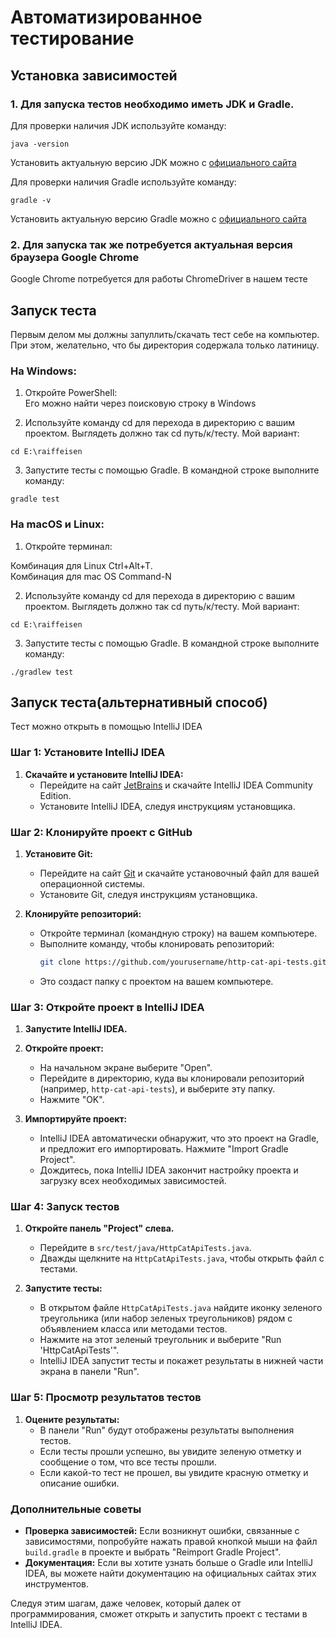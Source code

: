 # Автоматизированное тестирование

## Установка зависимостей

### 1. Для запуска тестов необходимо иметь JDK и Gradle.
Для проверки наличия JDK используйте команду:
```
java -version
```
Установить актуальную версию JDK можно с [официального сайта](https://www.oracle.com/java/technologies/downloads/#java11)

Для проверки наличия Gradle используйте команду:
```
gradle -v
```
Установить актуальную версию Gradle можно с [официального сайта](https://gradle.org/releases/)

### 2. Для запуска так же потребуется актуальная версия браузера Google Chrome

Google Chrome потребуется для работы ChromeDriver в нашем тесте

## Запуск теста

Первым делом мы должны запуллить/скачать тест себе на компьютер. При этом, желательно, что бы директория содержала только латиницу.

### На Windows:

1. Откройте PowerShell:  
Его можно найти через поисковую строку в Windows


2. Используйте команду cd для перехода в директорию с вашим проектом. Выглядеть должно так cd путь/к/тесту. Мой вариант:
```
cd E:\raiffeisen
```


3. Запустите тесты с помощью Gradle. В командной строке выполните команду:
```
gradle test
```

### На macOS и Linux:

1. Откройте терминал:

Комбинация для Linux Ctrl+Alt+T.  
Комбинация для mac OS Command-N

2. Используйте команду cd для перехода в директорию с вашим проектом. Выглядеть должно так cd путь/к/тесту. Мой вариант:
```
cd E:\raiffeisen
```

3. Запустите тесты с помощью Gradle. В командной строке выполните команду:
```
./gradlew test
```

## Запуск теста(альтернативный способ)

Тест можно открыть в помощью IntelliJ IDEA

### Шаг 1: Установите IntelliJ IDEA

1. **Скачайте и установите IntelliJ IDEA:**
    - Перейдите на сайт [JetBrains](https://www.jetbrains.com/idea/download/) и скачайте IntelliJ IDEA Community Edition.
    - Установите IntelliJ IDEA, следуя инструкциям установщика.

### Шаг 2: Клонируйте проект с GitHub

1. **Установите Git:**
    - Перейдите на сайт [Git](https://git-scm.com/) и скачайте установочный файл для вашей операционной системы.
    - Установите Git, следуя инструкциям установщика.

2. **Клонируйте репозиторий:**
    - Откройте терминал (командную строку) на вашем компьютере.
    - Выполните команду, чтобы клонировать репозиторий:
      ```bash
      git clone https://github.com/yourusername/http-cat-api-tests.git
      ```
    - Это создаст папку с проектом на вашем компьютере.

### Шаг 3: Откройте проект в IntelliJ IDEA

1. **Запустите IntelliJ IDEA.**

2. **Откройте проект:**
    - На начальном экране выберите "Open".
    - Перейдите в директорию, куда вы клонировали репозиторий (например, `http-cat-api-tests`), и выберите эту папку.
    - Нажмите "OK".

3. **Импортируйте проект:**
    - IntelliJ IDEA автоматически обнаружит, что это проект на Gradle, и предложит его импортировать. Нажмите "Import Gradle Project".
    - Дождитесь, пока IntelliJ IDEA закончит настройку проекта и загрузку всех необходимых зависимостей.

### Шаг 4: Запуск тестов

1. **Откройте панель "Project" слева.**
    - Перейдите в `src/test/java/HttpCatApiTests.java`.
    - Дважды щелкните на `HttpCatApiTests.java`, чтобы открыть файл с тестами.

2. **Запустите тесты:**
    - В открытом файле `HttpCatApiTests.java` найдите иконку зеленого треугольника (или набор зеленых треугольников) рядом с объявлением класса или методами тестов.
    - Нажмите на этот зеленый треугольник и выберите "Run 'HttpCatApiTests'".
    - IntelliJ IDEA запустит тесты и покажет результаты в нижней части экрана в панели "Run".

### Шаг 5: Просмотр результатов тестов

1. **Оцените результаты:**
    - В панели "Run" будут отображены результаты выполнения тестов.
    - Если тесты прошли успешно, вы увидите зеленую отметку и сообщение о том, что все тесты прошли.
    - Если какой-то тест не прошел, вы увидите красную отметку и описание ошибки.

### Дополнительные советы

- **Проверка зависимостей:** Если возникнут ошибки, связанные с зависимостями, попробуйте нажать правой кнопкой мыши на файл `build.gradle` в проекте и выбрать "Reimport Gradle Project".
- **Документация:** Если вы хотите узнать больше о Gradle или IntelliJ IDEA, вы можете найти документацию на официальных сайтах этих инструментов.

Следуя этим шагам, даже человек, который далек от программирования, сможет открыть и запустить проект с тестами в IntelliJ IDEA.
